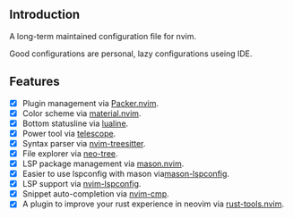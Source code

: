## Introduction

A long-term maintained configuration file for nvim.

Good configurations are personal, lazy configurations useing IDE.

## Features

- [x] Plugin management via [Packer.nvim](https://github.com/wbthomason/packer.nvim).
- [x] Color scheme via [material.nvim](https://github.com/marko-cerovac/material.nvim).
- [x] Bottom statusline via [lualine](https://github.com/nvim-lualine/lualine.nvim).
- [x] Power tool via [telescope](https://github.com/nvim-telescope/telescope.nvim).
- [x] Syntax parser via [nvim-treesitter](https://github.com/nvim-treesitter/nvim-treesitter).
- [x] File explorer via [neo-tree](https://github.com/nvim-neo-tree/neo-tree.nvim).
- [x] LSP package management via [mason.nvim](https://github.com/williamboman/mason.nvim).
- [x] Easier to use lspconfig with mason via[mason-lspconfig](https://github.com/williamboman/mason-lspconfig.nvim).
- [x] LSP support via [nvim-lspconfig](https://github.com/neovim/nvim-lspconfig).
- [x] Snippet auto-completion via [nvim-cmp](https://github.com/hrsh7th/nvim-cmp).
- [x] A plugin to improve your rust experience in neovim via [rust-tools.nvim](https://github.com/simrat39/rust-tools.nvim).
